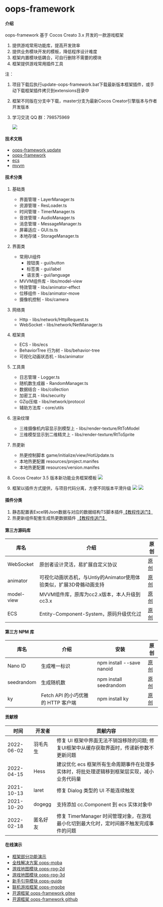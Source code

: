 # oops-framework

#### 介绍
oops-framework 基于 Cocos Creato 3.x 开发的一款游戏框架
1. 提供游戏常用功能库，提高开发效率
2. 提供业务模块开发的模板，降低程序设计难度
3. 框架内置模块低耦合，可自行删除不需要的模块
4. 框架提供游戏常用插件工具

注：
1. 项目下载后执行update-oops-framework.bat下载最新版本框架插件，或手动下载框架插件拷贝到extensions目录中
2. 框架不同版在分支中下载，master分支为最新Cocos Creator引擎版本与作者开发版本
3. 学习交流 QQ 群：798575969

    ![](http://dgflash.gitee.io/oops-full-stack-web/doc/img/qq.png)

#### 技术文档
- [oops-framework update](https://gitee.com/dgflash/oops-framework/tree/master/doc/using.md)
- [oops-framework](https://gitee.com/dgflash/oops-framework/tree/master/doc/core)
- [ecs](https://gitee.com/dgflash/oops-framework/tree/master/doc/ecs/ecs.md)
- [mvvm](https://gitee.com/dgflash/oops-framework/tree/master/doc/mvvm)

#### 技术分类
1. 基础类
    - 界面管理 - LayerManager.ts
    - 资源管理 - ResLoader.ts
    - 时间管理 - TimerManager.ts
    - 音效管理 - AudioManager.ts
    - 消息管理 - MessageManager.ts
    - 屏幕适应 - GUI.ts.ts
    - 本地存储 - StorageManager.ts
2. 界面类 
    - 常用UI组件
        - 按钮类 - gui/button
        - 标签类 - gui/label
        - 语言类 - gui/language
    - MVVM组件库 - libs/model-view
    - 特效管理 - libs/animator-effect
    - 位移组件 - libs/animator-move
    - 摄像机控制 - libs/camera
3. 网络类
    - Http - libs/network/HttpRequest.ts
    - WebSocket - libs/network/NetManager.ts
4. 框架类
    - ECS - libs/ecs
    - BehaviorTree 行为树 - libs/behavior-tree
    - 可视化动画状态机 - libs/animator
5. 工具类
    - 日志管理 - Logger.ts
    - 随机数生成器 - RandomManager.ts
    - 数据结合 - libs/collection
    - 加密工具 - libs/security
    - GZip压缩 - libs/network/protocol
    - 辅助方法库 - core/utils
6. 渲染纹理 
    - 三维摄像机内容显示到模型上 - libs/render-texture/RtToModel
    - 三维模型显示到二维精灵上 - libs/render-texture/RtToSprite
7. 热更新
    - 热更控制脚本 game/initialize/view/HotUpdate.ts
    - 本地热更配置 resources/project.manifes
    - 本地热更配置 resources/version.manifes
8. Cocos Creator 3.5 版本新功能业务框架模板
    ![](http://dgflash.gitee.io/oops-full-stack-web/doc/img/module.png)

9. 框架以插件方式提供，与项目代码分离，方便不同版本平滑升级
    ![](http://dgflash.gitee.io/oops-full-stack-web/doc/img/oops-plug-in1.jpg)
    ![](http://dgflash.gitee.io/oops-full-stack-web/doc/img/oops-plug-in2.jpg)

#### 插件分类
1. 静态配置表Excel转Json数据与对应的数据结构TS脚本插件[【教程传送门】](https://blog.csdn.net/weixin_39324642/article/details/124484273?spm=1001.2014.3001.5502)
2. 热更新组件配套生成热更数据插件 [【教程传送门】](https://blog.csdn.net/weixin_39324642/article/details/124483993?spm=1001.2014.3001.5502)

#### 第三方源码库
| 库名       | 介绍                                                                | 原创                                                         |
| ---------- | ------------------------------------------------------------------- | ------------------------------------------------------------ |
| WebSocket  | 原创者设计灵活，易扩展自定义协议                                    | [原创](https://github.com/wyb10a10/cocos_creator_framework)  |
| animator   | 可视化动画状态机，与Untiy的Animator使用体验类似，扩展3D骨骼动画支持 | [原创](https://github.com/LeeYip/cocos-animator)             |
| model-view | MVVM组件库，原库为cc2.x版本，本人升级到cc3.x                        | [原创](https://github.com/wsssheep/cocos_creator_mvvm_tools) |
| ECS        | Entity-Component-System，原码升级优化过                             | [原创](https://github.com/shangdibaozi/ECS)                  |

#### 第三方 NPM 库
| 库名       | 介绍                               | 安装                      | 原创                                             |
| ---------- | ---------------------------------- | ------------------------- | ------------------------------------------------ |
| Nano ID    | 生成唯一标识                       | npm install --save nanoid | [原创](https://github.com/ai/nanoid)             |
| seedrandom | 生成随机数                         | npm install seedrandom    | [原创](https://www.npmjs.com/package/seedrandom) |
| ky         | Fetch API 的小巧优雅的 HTTP 客户端 | npm install ky            | [原创](https://github.com/sindresorhus/ky)       |

#### 贡献榜
| 时间       | 开发者   | 贡献内容                                                                                    |
| ---------- | -------- | ------------------------------------------------------------------------------------------- |
| 2022-06-02 | 羽毛先生 | 修复 UI 框架中界面无法不销毁移除的问题; 修复UI框架中从缓存获取界面时，传递新参数不更新问题  |
| 2022-04-15 | Hess     | 建议优化 ecs 框架所有生命周期事件在处理多实体时，将批处理逻辑移到框架层实现，减小业务代码量 |
| 2021-10-13 | laret    | 修复 Dialog 类型的 UI 不能连续触发                                                          |
| 2021-10-20 | dogegg   | 支持添加 cc.Component 到 ecs 实体对象中                                                     |
| 2022-02-18 | 匿名好友 | 修复 TimerManager 时间管理对象，在游戏最小化切到最大化时，定时间器不触发完成事件的问题      |

#### 在线演示
- [框架部分功能演示](https://oops-1255342636.cos-website.ap-shanghai.myqcloud.com/oops-framework/)
- [全栈解决方案 oops-moba](https://store.cocos.com/app/detail/3814)
- [游戏地图模块 oops-rpg-2d](https://store.cocos.com/app/detail/3675)
- [游戏地图模块 oops-rpg-3d](https://oops-1255342636.cos-website.ap-shanghai.myqcloud.com/oops-solution/?type=2)
- [新手引导模块 oops-guide](https://store.cocos.com/app/detail/3653)
- [联机游戏框架 oops-mgobe](https://store.cocos.com/app/detail/3574)
- [开源框架 oops-framework gitee](https://gitee.com/dgflash/oops-framework)
- [开源框架 oops-framework github](https://github.com/dgflash/oops-framework)
